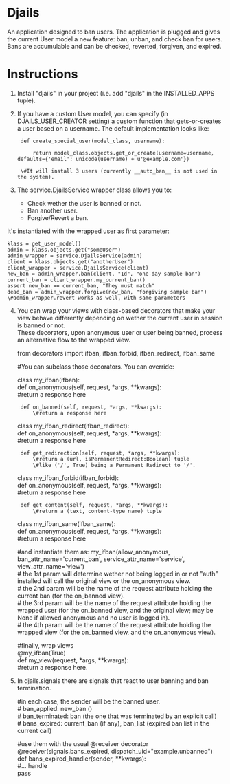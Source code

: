 Djails
======

An application designed to ban users. The application is plugged and gives the current User model a new feature: ban, unban, and check ban for users. Bans are accumulable and can be checked, reverted, forgiven, and expired.

Instructions
============

1. Install "djails" in your project (i.e. add "djails" in the INSTALLED_APPS tuple).  
  
2. If you have a custom User model, you can specify (in DJAILS_USER_CREATOR setting) a custom function that gets-or-creates a user based on a username. The default implementation looks like:

        def create_special_user(model_class, username):  
        
            return model_class.objects.get_or_create(username=username, defaults={'email': unicode(username) + u'@example.com'})  

        \#It will install 3 users (currently __auto_ban__ is not used in the system).  
  
3. The service.DjailsService wrapper class allows you to:

    * Check wether the user is banned or not.
    * Ban another user.
    * Forgive/Revert a ban.

It's instantiated with the wrapped user as first parameter:

    klass = get_user_model()  
    admin = klass.objects.get("someUser")  
    admin_wrapper = service.DjailsService(admin)  
    client = klass.objects.get("anotherUser")  
    client_wrapper = service.DjailsService(client)  
    new_ban = admin_wrapper.ban(client, "1d", "one-day sample ban")  
    current_ban = client_wrapper.my_current_ban()  
    assert new_ban == current_ban, "They must match"  
    dead_ban = admin_wrapper.forgive(new_ban, "forgiving sample ban")  
    \#admin_wrapper.revert works as well, with same parameters  

4. You can wrap your views with class-based decorators that make your view behave differently depending on wether the current user in session is banned or not.  
These decorators, upon anonymous user or user being banned, process an alternative flow to the wrapped view.  

    from decorators import ifban, ifban_forbid, ifban_redirect, ifban_same  
    
    \#You can subclass those decorators. You can override:  
    
    class my_ifban(ifban):  
        def on_anonymous(self, request, *args, **kwargs):  
            \#return a response here  

        def on_banned(self, request, *args, **kwargs):  
            \#return a response here  
    
    class my_ifban_redirect(ifban_redirect):  
        def on_anonymous(self, request, *args, **kwargs):  
            \#return a response here  
    
        def get_redirection(self, request, *args, **kwargs):  
            \#return a (url, isPermanentRedirect:Boolean) tuple  
            \#like ('/', True) being a Permanent Redirect to '/'.  
    
    class my_ifban_forbid(ifban_forbid):  
        def on_anonymous(self, request, *args, **kwargs):  
            \#return a response here  
    
        def get_content(self, request, *args, **kwargs):  
            \#return a (text, content-type name) tuple  
    
    class my_ifban_same(ifban_same):  
        def on_anonymous(self, request, *args, **kwargs):  
            \#return a response here  
    
    \#and instantiate them as: my_ifban(allow_anonymous, ban_attr_name='current_ban', service_attr_name='service', view_attr_name='view')  
    \#   the 1st param will determine wether not being logged in or not "auth" installed will call the original view or the on_anonymous view.  
    \#   the 2nd param will be the name of the request attribute holding the current ban (for the on_banned view).  
    \#   the 3rd param will be the name of the request attribute holding the wrapped user (for the on_banned view, and the original view; may be None if allowed anonymous and no user is logged in).  
    \#   the 4th param will be the name of the request attribute holding the wrapped view (for the on_banned view, and the on_anonymous view).  
    
    \#finally, wrap views  
    @my_ifban(True)  
    def my_view(request, *args, **kwargs):  
        \#return a response here.  

5. In djails.signals there are signals that react to user banning and ban termination.

    \#in each case, the sender will be the banned user.  
    \#  ban_applied: new_ban ()  
    \#  ban_terminated: ban (the one that was terminated by an explicit call)  
    \#  bans_expired: current_ban (if any), ban_list (expired ban list in the current call)  
    
    \#use them with the usual @receiver decorator  
    @receiver(signals.bans_expired, dispatch_uid="example.unbanned")  
    def bans_expired_handler(sender, **kwargs):  
        \#... handle  
        pass  
